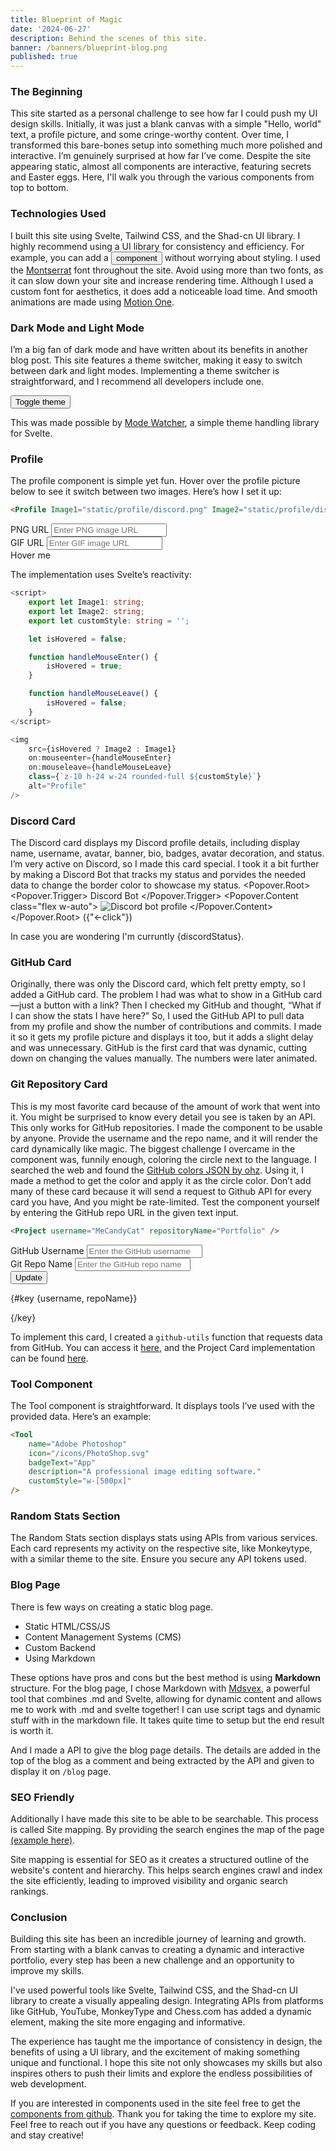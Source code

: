 ```yaml
---
title: Blueprint of Magic
date: '2024-06-27'
description: Behind the scenes of this site.
banner: /banners/blueprint-blog.png
published: true
---
```


<script lang="ts">
    import { onMount } from 'svelte';
    import { toggleMode } from 'mode-watcher';
    import { Button } from '$lib/components/ui/button';
    import { Input } from '$lib/components/ui/input';
    import { Label } from '$lib/components/ui/label/';
    import * as Popover from '$lib/components/ui/popover';
    import Profile from '$lib/components/pfp.svelte';
    import Project from '$lib/components/project.svelte';
    import Tool from '$lib/components/tool.svelte';

    import Sun from 'lucide-svelte/icons/sun';
    import Moon from 'lucide-svelte/icons/moon';
    import Eye from 'lucide-svelte/icons/eye';

    let Profile_Png = 'https://i.imgur.com/EXxRTLB.png';
    let Profile_Gif = 'https://i.imgur.com/L3iJIfj.gif';
    let discordStatus = 'offline';
    let tempUsername = 'MeCandyCat';
    let tempRepoName = 'Portfolio';
    let username = 'MeCandyCat';
    let repoName = 'Portfolio';

    function handleClick() {
        username = tempUsername;
        repoName = tempRepoName;
    }

    async function fetchDiscordStatus() {
        try {
            const response = await fetch('/api/discord');
            const data = await response.json();
            discordStatus = data.status;
        } catch (error) {
            console.error('Error fetching Discord status:', error);
        }
    }

    onMount(() => {
        fetchDiscordStatus();
    });

    function getStatusColor(status: string): string {
        switch (status) {
            case 'online':
                return ' font-bold uppercase text-green-500';
            case 'idle':
                return ' font-bold uppercase text-yellow-500';
            case 'dnd':
                return ' font-bold uppercase text-red-500';
            case 'offline':
            default:
                return ' font-bold uppercase text-gray-500';
        }
    }
</script>

### The Beginning

This site started as a personal challenge to see how far I could push my UI design skills. Initially, it was just a blank canvas with a simple "Hello, world" text, a profile picture, and some cringe-worthy content. Over time, I transformed this bare-bones setup into something much more polished and interactive. I’m genuinely surprised at how far I’ve come. Despite the site appearing static, almost all components are interactive, featuring secrets and Easter eggs. Here, I'll walk you through the various components from top to bottom.

### Technologies Used

I built this site using Svelte, Tailwind CSS, and the Shad-cn UI library. I highly recommend using a UI library for consistency and efficiency. For example, you can add a <Button class="transition duration-300 ease-in-out hover:scale-95">component</Button> without worrying about styling. I used the [Montserrat](https://fonts.google.com/specimen/Montserrat) font throughout the site. Avoid using more than two fonts, as it can slow down your site and increase rendering time. Although I used a custom font for aesthetics, it does add a noticeable load time. And smooth animations are made using [Motion One](https://motion.dev/).

### Dark Mode and Light Mode

I’m a big fan of dark mode and have written about its benefits in another blog post. This site features a theme switcher, making it easy to switch between dark and light modes. Implementing a theme switcher is straightforward, and I recommend all developers include one.

<div class="flex justify-center">
    <Button on:click={toggleMode} variant="outline" size="icon">
        <Sun
            class="h-[1.2rem] w-[1.2rem] rotate-0 scale-100 transition-all dark:-rotate-90 dark:scale-0"
        />
        <Moon
            class="absolute h-[1.2rem] w-[1.2rem] rotate-90 scale-0 transition-all dark:rotate-0 dark:scale-100"
        />
        <span class="sr-only">Toggle theme</span>
    </Button>
</div>

This was made possible by [Mode Watcher](https://mode-watcher.svecosystem.com/), a simple theme handling library for Svelte.

### Profile

The profile component is simple yet fun. Hover over the profile picture below to see it switch between two images. Here’s how I set it up:

```html
<Profile Image1="static/profile/discord.png" Image2="static/profile/discord.gif" />
```

<div class="grid grid-cols-2 gap-4">
   <div>
       <Label for="png">PNG URL</Label>
       <Input
           type="text"
           placeholder="Enter PNG image URL"
           bind:value={Profile_Png}
           id="png"
       />
   </div>
   <div>
       <Label for="gif">GIF URL</Label>
       <Input
           type="text"
           placeholder="Enter GIF image URL"
           bind:value={Profile_Gif}
           id="gif"
       />
   </div>
</div>

<div class="grid grid-rows-1 justify-center">
    <Profile Image1={Profile_Png} Image2={Profile_Gif} />
    <span class="animate-bounce text-center">Hover me</span>
</div>

The implementation uses Svelte’s reactivity:

```typescript
<script>
    export let Image1: string;
    export let Image2: string;
    export let customStyle: string = '';

    let isHovered = false;

    function handleMouseEnter() {
        isHovered = true;
    }

    function handleMouseLeave() {
        isHovered = false;
    }
</script>

<img
    src={isHovered ? Image2 : Image1}
    on:mouseenter={handleMouseEnter}
    on:mouseleave={handleMouseLeave}
    class={`z-10 h-24 w-24 rounded-full ${customStyle}`}
    alt="Profile"
/>
```

### Discord Card

The Discord card displays my Discord profile details, including display name, username, avatar, banner, bio, badges, avatar decoration, and status. I’m very active on Discord, so I made this card special. I took it a bit further by making a Discord Bot that tracks my status and porvides the needed data to change the border color to showcase my status.
<Popover.Root>
<Popover.Trigger>
<span class="font-bold">Discord Bot</span>
</Popover.Trigger>
<Popover.Content class="flex w-auto">
<img src="https://i.imgur.com/m7mb1VC.png" alt="Discord bot profile" class="rounded-md h-80 w-auto" />
</Popover.Content>
</Popover.Root> ({"<-click"})

In case you are wondering I'm curruntly <span class=${getStatusColor(discordStatus)}>{discordStatus}</span>.

### GitHub Card

Originally, there was only the Discord card, which felt pretty empty, so I added a GitHub card. The problem I had was what to show in a GitHub card—just a button with a link? Then I checked my GitHub and thought, “What if I can show the stats I have here?” So, I used the GitHub API to pull data from my profile and show the number of contributions and commits. I made it so it gets my profile picture and displays it too, but it adds a slight delay and was unnecessary. GitHub is the first card that was dynamic, cutting down on changing the values manually. The numbers were later animated.

### Git Repository Card

This is my most favorite card because of the amount of work that went into it. You might be surprised to know every detail you see is taken by an API. This only works for GitHub repositories. I made the component to be usable by anyone. Provide the username and the repo name, and it will render the card dynamically like magic. The biggest challenge I overcame in the component was, funnily enough, coloring the circle next to the language. I searched the web and found the [GitHub colors JSON by ohz](https://github.com/ozh/github-colors/blob/master/colors.json). Using it, I made a method to get the color and apply it as the circle color. Don’t add many of these card because it will send a request to Github API for every card you have, And you might be rate-limited. Test the component yourself by entering the GitHub repo URL in the given text input.

```html
<Project username="MeCandyCat" repositoryName="Portfolio" />
```

<div class="grid grid-cols-2 gap-4 pb-4">
  <div>
    <Label for="git-username">GitHub Username</Label>
    <Input
      type="text"
      placeholder="Enter the GitHub username"
      bind:value={tempUsername}
      id="git-username"
    />
  </div>
  <div>
    <Label for="git-repo">Git Repo Name</Label>
    <Input
      type="text"
      placeholder="Enter the GitHub repo name"
      bind:value={tempRepoName}
      id="git-repo"
    />
  </div>
</div>
<div class="flex justify-center pb-4">
    <Button on:click={handleClick}>
        <Eye class="w-4 h-4 mr-2" /> Update
    </Button>
</div>

{#key {username, repoName}}

  <div class="flex justify-center not-prose">
    <Project username={username} repositoryName={repoName} />
  </div>
{/key}

To implement this card, I created a `github-utils` function that requests data from GitHub. You can access it [here](https://github.com/MeCandyCat/Portfolio/blob/main/src/lib/components/githubutils/index.ts), and the Project Card implementation can be found [here](https://github.com/MeCandyCat/Portfolio/blob/main/src/lib/components/project.svelte).

### Tool Component

The Tool component is straightforward. It displays tools I’ve used with the provided data. Here’s an example:

```html
<Tool
	name="Adobe Photoshop"
	icon="/icons/PhotoShop.svg"
	badgeText="App"
	description="A professional image editing software."
	customStyle="w-[500px]"
/>
```

<div class="flex justify-center">
    <Tool
        name="Adobe Photoshop"
        icon="/icons/PhotoShop.svg"
        badgeText="App"
        description="A professional image editing software."
        customStyle="not-prose w-[500px]"
    />
</div>

### Random Stats Section

The Random Stats section displays stats using APIs from various services. Each card represents my activity on the respective site, like Monkeytype, with a similar theme to the site. Ensure you secure any API tokens used.

### Blog Page

There is few ways on creating a static blog page.

- Static HTML/CSS/JS
- Content Management Systems (CMS)
- Custom Backend
- Using Markdown

These options have pros and cons but the best method is using **Markdown** structure. For the blog page, I chose Markdown with [Mdsvex](https://mdsvex.pngwn.io/), a powerful tool that combines .md and Svelte, allowing for dynamic content and allows me to work with .md and svelte together! I can use script tags and dynamic stuff with in the markdown file. It takes quite time to setup but the end result is worth it.

And I made a API to give the blog page details. The details are added in the top of the blog as a comment and being extracted by the API and given to display it on `/blog` page.

### SEO Friendly

Additionally I have made this site to be able to be searchable. This process is called Site mapping. By providing the search engines the map of the page [(example here)](/sitemap.xml).

Site mapping is essential for SEO as it creates a structured outline of the website's content and hierarchy. This helps search engines crawl and index the site efficiently, leading to improved visibility and organic search rankings.

### Conclusion

Building this site has been an incredible journey of learning and growth. From starting with a blank canvas to creating a dynamic and interactive portfolio, every step has been a new challenge and an opportunity to improve my skills.

I've used powerful tools like Svelte, Tailwind CSS, and the Shad-cn UI library to create a visually appealing design. Integrating APIs from platforms like GitHub, YouTube, MonkeyType and Chess.com has added a dynamic element, making the site more engaging and informative.

The experience has taught me the importance of consistency in design, the benefits of using a UI library, and the excitement of making something unique and functional. I hope this site not only showcases my skills but also inspires others to push their limits and explore the endless possibilities of web development.

If you are interested in components used in the site feel free to get the [components from github](https://github.com/MeCandyCat/Portfolio/tree/main/src/lib/components). Thank you for taking the time to explore my site. Feel free to reach out if you have any questions or feedback. Keep coding and stay creative!
